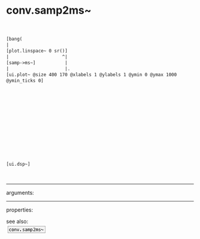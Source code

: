 # conv.samp2ms~

```


[bang(
|
[plot.linspace~ 0 sr()]
|                    ^|
[samp->ms~]           |
|                     |.
[ui.plot~ @size 400 170 @xlabels 1 @ylabels 1 @ymin 0 @ymax 1000 @ymin_ticks 0]













[ui.dsp~]

            
```
---
arguments:


---
properties:


see also:<br>
![conv.samp2ms~](img/object_conv.samp2ms~.png)
